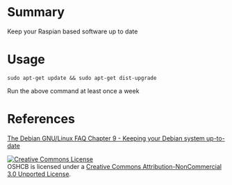 # Summary
Keep your Raspian based software up to date
# Usage

``sudo apt-get update && sudo apt-get dist-upgrade``

Run the above command at least once a week

# References

[The Debian GNU/Linux FAQ Chapter 9 - Keeping your Debian system up-to-date](http://www.debian.org/doc/manuals/debian-faq/ch-uptodate.en.html)

<a rel="license" href="http://creativecommons.org/licenses/by-nc/3.0/deed.en_US"><img alt="Creative Commons License" style="border-width:0" src="http://i.creativecommons.org/l/by-nc/3.0/88x31.png" /></a><br /><span xmlns:dct="http://purl.org/dc/terms/" href="http://purl.org/dc/dcmitype/Text" property="dct:title" rel="dct:type">OSHCB</span> is licensed under a <a rel="license" href="http://creativecommons.org/licenses/by-nc/3.0/deed.en_US">Creative Commons Attribution-NonCommercial 3.0 Unported License</a>.
